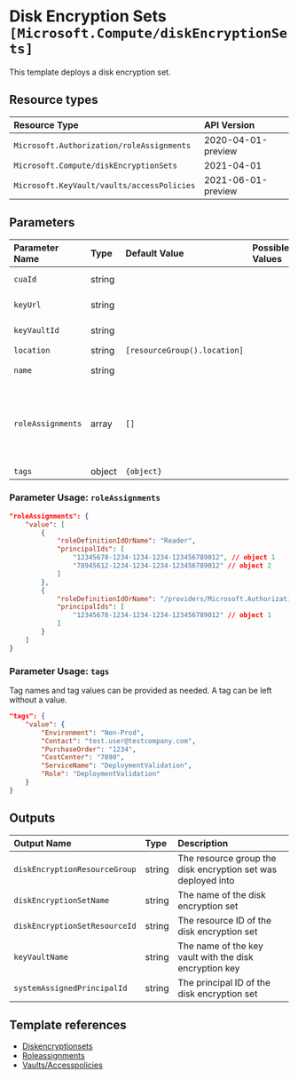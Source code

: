 # Disk Encryption Sets `[Microsoft.Compute/diskEncryptionSets]`

This template deploys a disk encryption set.

## Resource types

| Resource Type | API Version |
| :-- | :-- |
| `Microsoft.Authorization/roleAssignments` | 2020-04-01-preview |
| `Microsoft.Compute/diskEncryptionSets` | 2021-04-01 |
| `Microsoft.KeyVault/vaults/accessPolicies` | 2021-06-01-preview |

## Parameters

| Parameter Name | Type | Default Value | Possible Values | Description |
| :-- | :-- | :-- | :-- | :-- |
| `cuaId` | string |  |  | Optional. Customer Usage Attribution ID (GUID). This GUID must be previously registered |
| `keyUrl` | string |  |  | Required. Key URL (with version) pointing to a key or secret in KeyVault. |
| `keyVaultId` | string |  |  | Required. Resource ID of the KeyVault containing the key or secret. |
| `location` | string | `[resourceGroup().location]` |  | Optional. Resource location. |
| `name` | string |  |  | Required. The name of the disk encryption set that is being created. |
| `roleAssignments` | array | `[]` |  | Optional. Array of role assignment objects that contain the 'roleDefinitionIdOrName' and 'principalId' to define RBAC role assignments on this resource. In the roleDefinitionIdOrName attribute, you can provide either the display name of the role definition, or its fully qualified ID in the following format: '/providers/Microsoft.Authorization/roleDefinitions/c2f4ef07-c644-48eb-af81-4b1b4947fb11' |
| `tags` | object | `{object}` |  | Optional. Tags of the disk encryption resource. |

### Parameter Usage: `roleAssignments`

```json
"roleAssignments": {
    "value": [
        {
            "roleDefinitionIdOrName": "Reader",
            "principalIds": [
                "12345678-1234-1234-1234-123456789012", // object 1
                "78945612-1234-1234-1234-123456789012" // object 2
            ]
        },
        {
            "roleDefinitionIdOrName": "/providers/Microsoft.Authorization/roleDefinitions/c2f4ef07-c644-48eb-af81-4b1b4947fb11",
            "principalIds": [
                "12345678-1234-1234-1234-123456789012" // object 1
            ]
        }
    ]
}
```

### Parameter Usage: `tags`

Tag names and tag values can be provided as needed. A tag can be left without a value.

```json
"tags": {
    "value": {
        "Environment": "Non-Prod",
        "Contact": "test.user@testcompany.com",
        "PurchaseOrder": "1234",
        "CostCenter": "7890",
        "ServiceName": "DeploymentValidation",
        "Role": "DeploymentValidation"
    }
}
```

## Outputs

| Output Name | Type | Description |
| :-- | :-- | :-- |
| `diskEncryptionResourceGroup` | string | The resource group the disk encryption set was deployed into |
| `diskEncryptionSetName` | string | The name of the disk encryption set |
| `diskEncryptionSetResourceId` | string | The resource ID of the disk encryption set |
| `keyVaultName` | string | The name of the key vault with the disk encryption key |
| `systemAssignedPrincipalId` | string | The principal ID of the disk encryption set |

## Template references

- [Diskencryptionsets](https://docs.microsoft.com/en-us/azure/templates/Microsoft.Compute/2021-04-01/diskEncryptionSets)
- [Roleassignments](https://docs.microsoft.com/en-us/azure/templates/Microsoft.Authorization/2020-04-01-preview/roleAssignments)
- [Vaults/Accesspolicies](https://docs.microsoft.com/en-us/azure/templates/Microsoft.KeyVault/2021-06-01-preview/vaults/accessPolicies)
